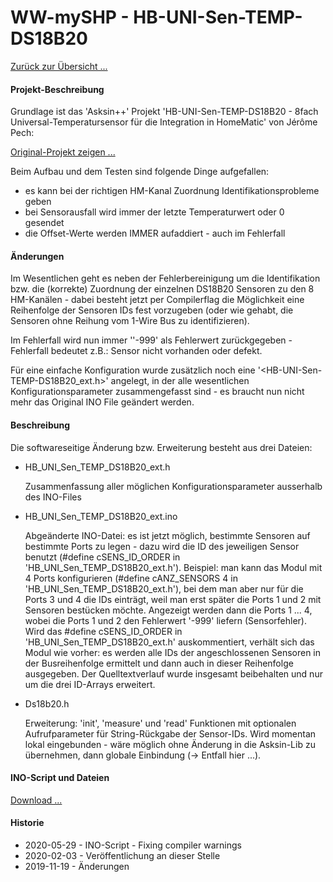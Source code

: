 # WW-mySHP - HB-UNI-Sen-TEMP-DS18B20

[Zurück zur Übersicht ...](../README.md)

#### Projekt-Beschreibung

 Grundlage ist das 'Asksin++' Projekt 'HB-UNI-Sen-TEMP-DS18B20 - 8fach Universal-Temperatursensor für die Integration in HomeMatic' von Jérôme Pech:

[Original-Projekt zeigen ...](https://github.com/jp112sdl/HB-UNI-Sen-TEMP-DS18B20)

Beim Aufbau und dem Testen sind folgende Dinge aufgefallen:
- es kann bei der richtigen HM-Kanal Zuordnung  Identifikationsprobleme geben
- bei Sensorausfall wird immer der letzte Temperaturwert oder 0 gesendet
- die Offset-Werte werden IMMER aufaddiert - auch im Fehlerfall

#### Änderungen
Im Wesentlichen geht es neben der Fehlerbereinigung um die Identifikation bzw. die (korrekte) Zuordnung der einzelnen DS18B20 Sensoren zu den 8 HM-Kanälen - dabei besteht jetzt per Compilerflag die Möglichkeit eine Reihenfolge der Sensoren IDs fest vorzugeben (oder wie gehabt, die Sensoren ohne Reihung vom 1-Wire Bus zu identifizieren).

Im Fehlerfall wird nun immer ''-999' als Fehlerwert zurückgegeben - Fehlerfall bedeutet z.B.: Sensor nicht vorhanden oder defekt.

Für eine einfache Konfiguration wurde zusätzlich noch eine '<HB-UNI-Sen-TEMP-DS18B20_ext.h>' angelegt, in der alle wesentlichen Konfigurationsparameter zusammengefasst sind - es braucht nun nicht mehr das Original INO File geändert werden.

#### Beschreibung
Die softwareseitige Änderung bzw. Erweiterung besteht aus drei Dateien:

- HB_UNI_Sen_TEMP_DS18B20_ext.h

  Zusammenfassung aller möglichen Konfigurationsparameter ausserhalb des INO-Files

- HB_UNI_Sen_TEMP_DS18B20_ext.ino

  Abgeänderte INO-Datei: es ist jetzt möglich, bestimmte Sensoren auf bestimmte Ports zu legen - dazu wird die ID des jeweiligen Sensor benutzt (#define cSENS_ID_ORDER in 'HB_UNI_Sen_TEMP_DS18B20_ext.h'). Beispiel: man kann das Modul mit 4 Ports konfigurieren (#define cANZ_SENSORS 4 in 'HB_UNI_Sen_TEMP_DS18B20_ext.h'), bei dem man aber nur für die Ports 3 und 4 die IDs einträgt, weil man erst später die Ports 1 und 2 mit Sensoren bestücken möchte. Angezeigt werden dann die Ports 1 ... 4, wobei die Ports 1 und 2 den Fehlerwert '-999' liefern (Sensorfehler). Wird das #define cSENS_ID_ORDER in 'HB_UNI_Sen_TEMP_DS18B20_ext.h' auskommentiert, verhält sich das Modul wie vorher: es werden alle IDs der angeschlossenen Sensoren in der Busreihenfolge ermittelt und dann auch in dieser Reihenfolge ausgegeben. Der Quelltextverlauf wurde insgesamt beibehalten und nur um die drei ID-Arrays erweitert.

- Ds18b20.h

  Erweiterung: 'init', 'measure' und 'read' Funktionen mit optionalen Aufrufparameter für String-Rückgabe der Sensor-IDs. Wird momentan lokal eingebunden - wäre möglich ohne Änderung in die Asksin-Lib zu übernehmen, dann globale Einbindung (-> Entfall hier ...).

#### INO-Script und Dateien
  [Download ...](./bin/HB_UNI_Sen_TEMP_DS18B20_ext_20200529.zip)

#### Historie
- 2020-05-29 - INO-Script - Fixing compiler warnings
- 2020-02-03 - Veröffentlichung an dieser Stelle
- 2019-11-19 - Änderungen
